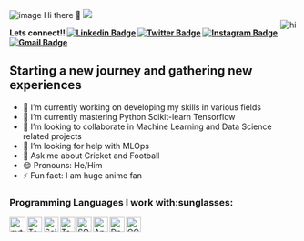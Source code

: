 ![image](https://github.com/BawejaMoksh/BawejaMoksh/assets/91950946/6080a6cb-4ba4-4fcf-83b5-515688379661) Hi there 👋
![](https://komarev.com/ghpvc/?username=BawejaMoksh&color=blueviolet&style=plastic)
<br>
<img align="right" title="hi" alt="hi" src="https://c.tenor.com/OcM1uqgAXagAAAAC/looks-into-the-camera-like-the-office-the-office.gif">

<!--
**BawejaMoksh/BawejaMoksh** is a ✨ _special_ ✨ repository because its `README.md` (this file) appears on your GitHub profile.--->

**Lets connect!!
[![Linkedin Badge](https://img.shields.io/badge/-LinkedIn-0e76a8?style=flat-square&logo=Linkedin&logoColor=white)](https://www.linkedin.com/in/moksh-baweja-84a353227/)
[![Twitter Badge](https://img.shields.io/badge/-Twitter-00acee?style=flat-square&logo=Twitter&logoColor=white)](https://twitter.com/iammokshbaweja)
[![Instagram Badge](https://img.shields.io/badge/-Instagram-e4405f?style=flat-square&logo=Instagram&logoColor=white)](https://www.instagram.com/iammokshbaweja/)
[![Gmail Badge](https://img.shields.io/badge/Gmail-D14836?style=for-the-badge&logo=gmail&logoColor=white)](mailto:bawejamoksh101@gmail.com)**
<h2>Starting a new journey and gathering new experiences</h2>


- 🔭 I’m currently working on developing my skills in various fields
- 🌱 I’m currently mastering Python Scikit-learn Tensorflow  
- 👯 I’m looking to collaborate in Machine Learning and Data Science related projects
- 🤔 I’m looking for help with MLOps
- 💬 Ask me about Cricket and Football 
- 😄 Pronouns: He/Him
- ⚡ Fun fact: I am huge anime fan
<h3>
Programming Languages I work with:sunglasses: <br>
</h3>
<img align="left" title="Python" alt="python" width="28px" height="26px"src="https://banner2.cleanpng.com/20180715/uwc/kisspng-python-django-scikit-learn-javascript-programming-support-vector-machine-5b4bda1d9d21d6.4676602015316976936436.jpg"/>
<img align="left" title="Tensorflow" alt="Tensorflow" width="26px" src="https://upload.wikimedia.org/wikipedia/commons/thumb/2/2d/Tensorflow_logo.svg/1200px-Tensorflow_logo.svg.png" />
<img align="left" title="Scikit-learn" alt="Scikit-learn"width-="26px"height="26px"  src="https://e7.pngegg.com/pngimages/905/45/png-clipart-scikit-learn-python-scikit-logo-brand-learning-text-computer.png"/>
<img align="left" title="Tableau" width="26px" height="26px" src="https://logos-world.net/wp-content/uploads/2021/10/Tableau-Logo.png">
<img align="left" title="SQL" width="26px" height="26px" src="https://w7.pngwing.com/pngs/525/959/png-transparent-microsoft-azure-sql-database-microsoft-sql-server-cloud-computing-text-trademark-logo.png">
<img align="left" title="ApacheSpark" width="26px" height="26px" src="https://miro.medium.com/v2/resize:fit:800/1*qn2gItW3lIvbDtrKlQgtww.jpeg">
<img align="left" title="Docker" width="26px" height="26px" src="https://w7.pngwing.com/pngs/219/411/png-transparent-docker-logo-kubernetes-microservices-cloud-computing-dockers-logo-text-logo-cloud-computing.png">
<img align="left" title="GCP" width="26px" height="26px" src="https://www.freecodecamp.org/news/content/images/2020/10/gcp.png">



<br>



